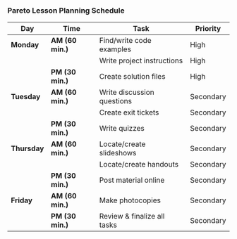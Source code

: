### **Pareto Lesson Planning Schedule**

| **Day**        | **Time**           | **Task**                                           | **Priority**           |
|----------------|--------------------|----------------------------------------------------|------------------------|
| **Monday**     | **AM (60 min.)**    | Find/write code examples                          | High      |
|                |                    | Write project instructions       | High    |
|                | **PM (30 min.)**| Create solution files                             | High     |
| **Tuesday**    | **AM (60 min.)**    | Write discussion questions                        | Secondary |
|                |                    | Create exit tickets                               | Secondary|
|                | **PM (30 min.)**| Write quizzes                                | Secondary|
| **Thursday**   | **AM (60 min.)**    | Locate/create slideshows                          | Secondary|
|                |                    | Locate/create handouts                            | Secondary|
|                | **PM (30 min.)**| Post material online                | Secondary |
| **Friday**     | **AM (60 min.)**    | Make photocopies                                   | Secondary|
|                | **PM (30 min.)**| Review & finalize all tasks                       | Secondary|


